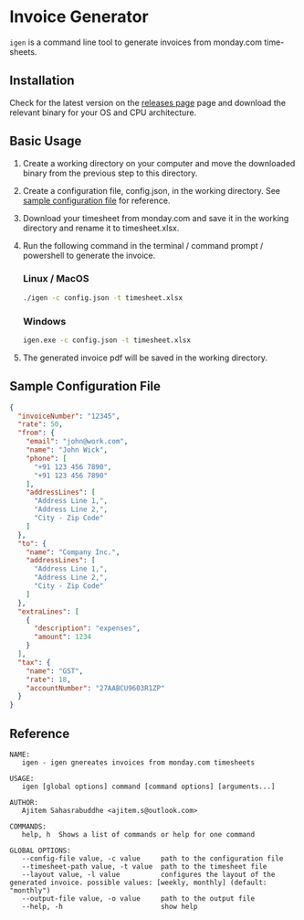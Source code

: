 # Invoice Generator

`igen` is a command line tool to generate invoices from monday.com time-sheets.

## Installation

Check for the latest version on the [releases page](https://github.com/asahasrabuddhe/invoice-generator/releases/latest) page and download the relevant binary for your OS and CPU architecture.

## Basic Usage

1. Create a working directory on your computer and move the downloaded binary from the previous step to this directory.
2. Create a configuration file, config.json, in the working directory. See [sample configuration file](#sample-configuration-file) for reference.
3. Download your timesheet from monday.com and save it in the working directory and rename it to timesheet.xlsx.
4. Run the following command in the terminal / command prompt / powershell to generate the invoice.
    ### Linux / MacOS
    ```bash
    ./igen -c config.json -t timesheet.xlsx
    ```
    
    ### Windows
    ```bash
    igen.exe -c config.json -t timesheet.xlsx
    ```
5. The generated invoice pdf will be saved in the working directory.

## Sample Configuration File

```json
{
  "invoiceNumber": "12345",
  "rate": 50,
  "from": {
    "email": "john@work.com",
    "name": "John Wick",
    "phone": [
      "+91 123 456 7890",
      "+91 123 456 7890"
    ],
    "addressLines": [
      "Address Line 1,",
      "Address Line 2,",
      "City - Zip Code"
    ]
  },
  "to": {
    "name": "Company Inc.",
    "addressLines": [
      "Address Line 1,",
      "Address Line 2,",
      "City - Zip Code"
    ]
  },
  "extraLines": [
    {
      "description": "expenses",
      "amount": 1234
    }
  ],
  "tax": {
    "name": "GST",
    "rate": 18,
    "accountNumber": "27AABCU9603R1ZP"
  }
}
```

## Reference
```
NAME:
   igen - igen gnereates invoices from monday.com timesheets

USAGE:
   igen [global options] command [command options] [arguments...]

AUTHOR:
   Ajitem Sahasrabuddhe <ajitem.s@outlook.com>

COMMANDS:
   help, h  Shows a list of commands or help for one command

GLOBAL OPTIONS:
   --config-file value, -c value     path to the configuration file
   --timesheet-path value, -t value  path to the timesheet file
   --layout value, -l value          configures the layout of the generated invoice. possible values: [weekly, monthly] (default: "monthly")
   --output-file value, -o value     path to the output file
   --help, -h                        show help

```

